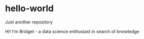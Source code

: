 # hello-world
Just another repository

Hi! I'm Bridget - a data science enthusiast in search of knowledge
